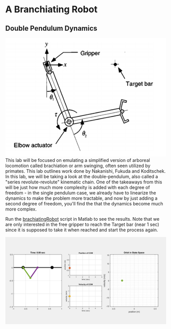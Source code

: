 # A Branchiating Robot

## Double Pendulum Dynamics
![img1](robotInAction.PNG)<br />
This lab will be focused on emulating a simplified version of arboreal locomotion called brachiation or arm swinging, often seen utilized by primates. This lab outlines work done by Nakanishi, Fukuda and Koditschek. In this lab, we will be taking a look at the double-pendulum, also called a "series revolute-revolute" kinematic chain. One of the takeaways from this will be just how much more complexity is added with each degree of freedom - in the single pendulum case, we already have to linearize the dynamics to make the problem more tractable, and now by just adding a second degree of freedom, you'll find the that the dynamics become much more complex.

Run the [brachiatingRobot](brachiatingRobot.m) script in Matlab to see the results. Note that we are only interested in the free gripper to reach the Target bar (near 1 sec) since it is supposed to take it when reached and start the process again.

![Results](BBnoControl.gif)

